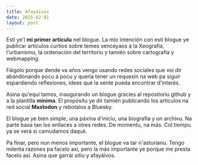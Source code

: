 ```yaml
---
title: Afayáivos
date: 2025-02-01
layout: post
---
```


Esti ye'l **mi primer artículu** nel blogue. La mio intención con esti blogue ye publicar articulos curtios sobre temes venceyaos a la Xeografía, l'urbanismu, la ordenación del territoriu y tamién sobre cartografía y webmapping. 

Fáigolo porque dende va años vengo usando redes sociales que voi dir abandonando pocu a pocu y quería tener un requexín na web pa siguir espardiendo reflexiones, idees que la xente pueda encontrar d'interés.

Asina qu'equí tamos, inaugurando un blogue gracies al repositoriu github y a la plantilla **minima**. El propósitu ye dir tamién publicando los artículos na red social **Mastodon** y rebotalos a Bluesky.

El blogue ye bien simple, una páxina d'iniciu, una biografía y un archivu. Na parte baxa tan los enllaces a otres redes. De momentu, na más. Col tiempu ya se verá si camudamos daqué. 

Pa finar, pero nun menos importante, el blogue va tar n'asturianu. Tengo milenta razones pa facelo así, pero la más importante ye porque me presta facelo así. Asina que garrái sitiu y afayáivos.

